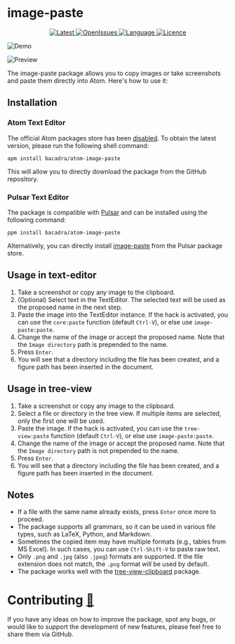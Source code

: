 # image-paste

<p align="center">
  <a href="https://github.com/bacadra/atom-image-paste/tags">
  <img src="https://img.shields.io/github/v/tag/bacadra/atom-image-paste?style=for-the-badge&label=Latest&color=blue" alt="Latest">
  </a>
  <a href="https://github.com/bacadra/atom-image-paste/issues">
  <img src="https://img.shields.io/github/issues-raw/bacadra/atom-image-paste?style=for-the-badge&color=blue" alt="OpenIssues">
  </a>
  <a href="https://github.com/bacadra/atom-image-paste/blob/master/package.json">
  <img src="https://img.shields.io/github/languages/top/bacadra/atom-image-paste?style=for-the-badge&color=blue" alt="Language">
  </a>
  <a href="https://github.com/bacadra/atom-image-paste/blob/master/LICENSE">
  <img src="https://img.shields.io/github/license/bacadra/atom-image-paste?style=for-the-badge&color=blue" alt="Licence">
  </a>
</p>

![Demo](https://github.com/bacadra/image-paste/blob/master/assets/demo.gif?raw=true)

![Preview](https://github.com/bacadra/image-paste/blob/master/assets/preview.png?raw=true)

The image-paste package allows you to copy images or take screenshots and paste them directly into Atom. Here's how to use it:

## Installation

### Atom Text Editor

The official Atom packages store has been [disabled](https://github.blog/2022-06-08-sunsetting-atom/). To obtain the latest version, please run the following shell command:

```shell
apm install bacadra/atom-image-paste
```

This will allow you to directly download the package from the GitHub repository.

### Pulsar Text Editor

The package is compatible with [Pulsar](https://pulsar-edit.dev/) and can be installed using the following command:

```shell
ppm install bacadra/atom-image-paste
```

Alternatively, you can directly install [image-paste](https://web.pulsar-edit.dev/packages/image-paste) from the Pulsar package store.

## Usage in text-editor

1. Take a screenshot or copy any image to the clipboard.
2. (Optional) Select text in the TextEditor. The selected text will be used as the proposed name in the next step.
3. Paste the image into the TextEditor instance. If the hack is activated, you can use the `core:paste` function (default `Ctrl-V`), or else use `image-paste:paste`.
4. Change the name of the image or accept the proposed name. Note that the `Image directory` path is prepended to the name.
5. Press `Enter`.
6. You will see that a directory including the file has been created, and a figure path has been inserted in the document.

## Usage in tree-view

1. Take a screenshot or copy any image to the clipboard.
2. Select a file or directory in the tree view. If multiple items are selected, only the first one will be used.
3. Paste the image. If the hack is activated, you can use the `tree-view:paste` function (default `Ctrl-V`), or else use `image-paste:paste`.
4. Change the name of the image or accept the proposed name. Note that the `Image directory` path is not prepended to the name.
5. Press `Enter`.
6. You will see that a directory including the file has been created, and a figure path has been inserted in the document.

## Notes

* If a file with the same name already exists, press `Enter` once more to proceed.
* The package supports all grammars, so it can be used in various file types, such as LaTeX, Python, and Markdown.
* Sometimes the copied item may have multiple formats (e.g., tables from MS Excel). In such cases, you can use `Ctrl-Shift-V` to paste raw text.
* Only `.png` and `.jpg` (also `.jpeg`) formats are supported. If the file extension does not match, the `.png` format will be used by default.
* The package works well with the [tree-view-clipboard](https://github.com/Souleste/tree-view-clipboard) package.

# Contributing [🍺](https://www.buymeacoffee.com/asiloisad)

If you have any ideas on how to improve the package, spot any bugs, or would like to support the development of new features, please feel free to share them via GitHub.
